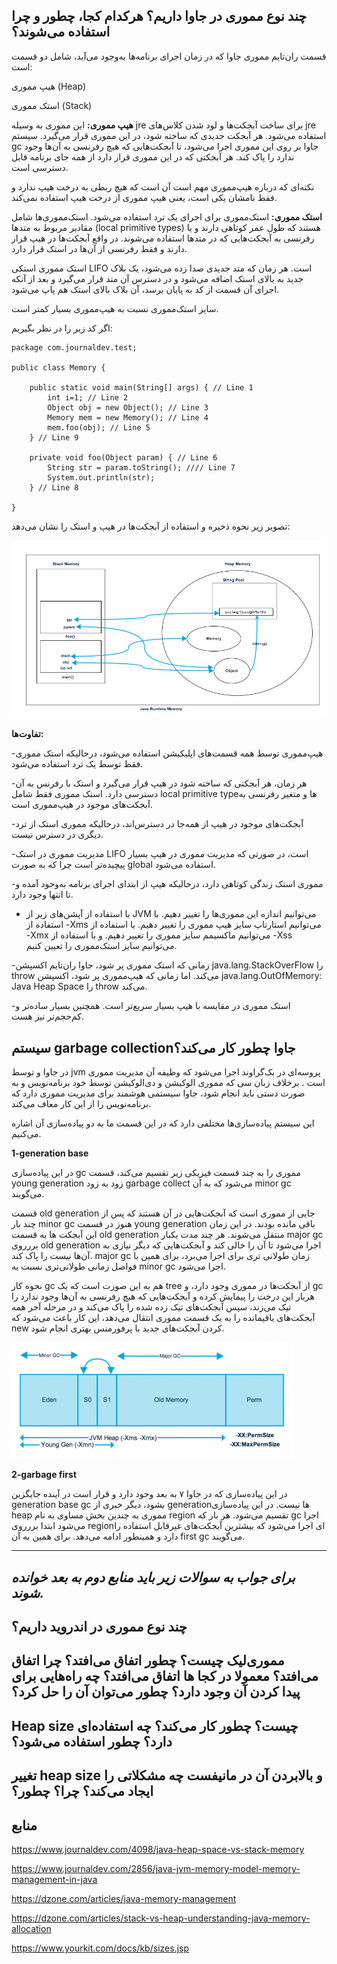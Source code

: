 چند نوع مموری در جاوا داریم؟ هرکدام کجا، چطور و چرا استفاده می‌شوند؟
---
قسمت ران‌تایم مموری جاوا که در زمان اجرای برنامه‌ها به‌وجود می‌آید، شامل دو قسمت است: 

هیپ مموری (Heap)

استک مموری (Stack)


**هیپ مموری:**
این مموری به وسیله jre  برای ساخت آبجکت‌ها و لود شدن کلاس‌های jre  استفاده می‌شود. هر آبجکت جدیدی که ساخته شود، در این مموری قرار می‌گیرد.
سیستم gc  جاوا بر روی این مموری اجرا می‌شود، تا آبجکت‌هایی که هیچ رفرنسی به آن‌ها وجود ندارد را پاک کند.
هر آبجکتی که در این  مموری قرار دارد از همه جای‌ برنامه قابل دسترسی  است.  

نکته‌ای که درباره هیپ‌مموری مهم است آن است که هیچ ربطی به درخت هیپ ندارد و فقط نامشان یکی است، یعنی هیپ مموری از درخت هیپ استفاده نمی‌کند.

 
**استک مموری:**
استک‌مموری برای اجرای یک ترد استفاده می‌شود.
استک‌ممور‌ی‌ها شامل مقادیر مربوط به متد‌ها (local primitive types) هستند که طول عمر کوتاهی دارند و یا رفرنسی به آبجکت‌هایی که در متدها استفاده می‌شوند. در واقع آبجکت‌ها در هیپ قرار دارند و فقط رفرنسی از آن‌ها در استک قرار دارد. 

استک مموری استکی LIFO  است.
هر زمان که متد جدیدی صدا زده می‌شود، یک بلاک جدید به بالای استک اضافه می‌شود و در دسترس آن متد قرار می‌گیرد و بعد از آنکه اجرای آن قسمت از کد به پایان برسد، آن بلاک بالای استک هم پاپ می‌شود.

سایز استک‌مموری نسبت به هیپ‌مموری بسیار کمتر است.


اگر کد زیر را در نظر بگیریم:

```
package com.journaldev.test;

public class Memory {

	public static void main(String[] args) { // Line 1
		int i=1; // Line 2
		Object obj = new Object(); // Line 3
		Memory mem = new Memory(); // Line 4
		mem.foo(obj); // Line 5
	} // Line 9

	private void foo(Object param) { // Line 6
		String str = param.toString(); //// Line 7
		System.out.println(str);
	} // Line 8

}
```  

تصویر زیر نحوه ذخیره و استفاده از آبجکت‌ها در هیپ و استک را نشان می‌دهد:

![Java-Heap-Stack-Memory.png](Java-Heap-Stack-Memory.png)




**تفاوت‌ها:**

-هیپ‌مموری توسط همه قسمت‌های اپلیکیشن استفاده می‌شود، درحالیکه استک مموری فقط توسط یک ترد استفاده می‌شود.

-هر زمان، هر آبجکتی که ساخته شود در هیپ قرار می‌گیرد و استک با رفرنس به آن دسترسی دارد. استک مموری فقط شامل  local primitive typeها و متغیر رفرنسی به آبجکت‌های موجود در هیپ‌مموری است.

-آبجکت‌های موجود در  هیپ از همه‌جا در دسترس‌اند، درحالیکه مموری استک از ترد دیگری در دسترس نیست.

-مدیریت مموری در استک LIFO   است، در صورتی که مدیریت مموری در هیپ بسیار پیچیده‌تر است چرا که به صورت global  استفاده می‌شود.

-مموری استک زندگی کوتاهی دارد، درحالیکه هیپ از ابتدای اجرای برنامه به‌وجود آمده و تا انتها وجود دارد.

- با استفاده از آپشن‌های زیر از JVM  می‌توانیم اندازه این مموری‌ها را تغییر دهیم. 
با استفاده از -Xms می‌توانیم استارتاپ سایز هیپ مموری را تغییر دهیم.
با استفاده از -Xmx می‌توانیم ماکسیمم سایز مموری را تغییر دهیم.
و با استفاده از -Xss می‌توانیم سایز استک‌مموری را تعیین کنیم.

-زمانی که استک مموری پر شود، جاوا ران‌تایم اکسپشن java.lang.StackOverFlow  را throw می‌کند. 
اما زمانی که هیپ‌مموری پر شود، اکسپشن java.lang.OutOfMemory: Java Heap Space  را throw می‌کند.

-استک مموری در مقایسه با هیپ بسیار سریع‌تر است. همچنین بسیار ساده‌تر و کم‌حجم‌تر نیز هست.



سیستم  garbage collectionجاوا چطور کار می‌کند؟
---
در جاوا و توسط jvm  پروسه‌ای در بک‌گراوند اجرا می‌شود که وظیفه آن مدیریت مموری است .
برخلاف زبان سی که مموری الوکیشن و دی‌الوکیشن توسط خود برنامه‌نویس و به صورت دستی باید انجام شود، جاوا سیستمی هوشمند برای مدیریت مموری دارد که برنامه‌نویس را از این کار معاف می‌کند.


این سیستم پیاده‌سازی‌ها مختلفی دارد که در این قسمت ما به دو پیاده‌سازی آن اشاره می‌کنیم.

**1-generation base**

 در این پیاده‌سازی gc  مموری را به چند قسمت فیزیکی زیر تقسیم می‌کند، قسمت young generation  زود به زود garbage collect می‌شود که به آن minor gc  می‌گویند. 

قسمت old generation جایی از مموری است که آبجکت‌هایی در آن هستند که پس از چند بار minor gc هنوز در قسمت young generation باقی مانده بودند. در این زمان این آبجکت ها به قسمت  old generation منتقل می‌شوند. هر چند مدت یکبار major gc  بررروی old generation  اجرا می‌شود تا آن را خالی کند و آبجکت‌هایی که دیگر نیازی به آن‌ها نیست را پاک کند. major gc  زمان طولانی تری برای اجرا می‌برد، برای همین با فواصل زمانی طولانی‌تری نسبت به minor gc  اجرا می‌شود. 

نحوه کار gc هم به این صورت است که یک tree  از آبجکت‌ها در مموری وجود دارد، و gc هربار این درخت را پیمایش کرده و آبجکت‌هایی که هیچ رفرنسی به آن‌ها وجود ندارد را تیک می‌زند، سپس آبجکت‌های تیک زده شده را پاک می‌کند و در مرحله آخر همه آبجکت‌های باقیمانده را به یک قسمت مموری انتقال می‌دهد، این کار باعث می‌شود که new کردن آبجکت‌های جدید با پرفورمنس بهتری انجام شود.

![Java-Memory-Model.png](Java-Memory-Model.png)


**2-garbage first**

در این پیاده‌سازی که در جاوا ۷ به بعد وجود دارد و قرار است در آینده جایگزین generation base gc  بشود، دیگر خبری از generation‌ها نیست. در این پیاده‌سازی heap مموری به چندین بخش مساوی به نام region تقسیم می‌شود. هر بار که gc اجرا می‌شود ابتدا بررروی regionای اجرا می‌شود که بیشترین آبجکت‌های غیرقابل استفاده را دارد و همینطور ادامه می‌دهد. برای همین به آن first gc  می‌گویند.





---
*****برای جواب به سوالات زیر باید منابع دوم به بعد خوانده شوند.*****
---


چند نوع مموری در اندروید داریم؟
---


مموری‌لیک چیست؟ چطور اتفاق می‌افتد؟ چرا اتفاق می‌افتد؟ معمولا در کجا ها اتفاق می‌افتد؟ چه راه‌هایی برای پیدا کردن آن وجود دارد؟ چطور می‌توان آن را حل کرد؟
---


Heap size  چیست؟ چطور کار می‌کند؟ چه استفاده‌ای دارد؟ چطور استفاده می‌شود؟
---


تغییر heap size و بالابردن آن در مانیفست چه مشکلاتی را ایجاد می‌کند؟ چرا؟ چطور؟
---




منابع
---

https://www.journaldev.com/4098/java-heap-space-vs-stack-memory

https://www.journaldev.com/2856/java-jvm-memory-model-memory-management-in-java

https://dzone.com/articles/java-memory-management

https://dzone.com/articles/stack-vs-heap-understanding-java-memory-allocation

https://www.yourkit.com/docs/kb/sizes.jsp